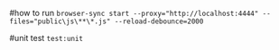 #how to run
`browser-sync start --proxy="http://localhost:4444" --files="public\js\**\*.js" --reload-debounce=2000`

#unit test
`test:unit`